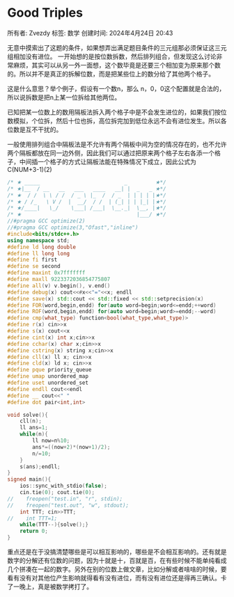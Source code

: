 # Good Triples

所有者: Zvezdy
标签: 数学
创建时间: 2024年4月24日 20:43

无意中摸索出了这题的条件，如果想弄出满足题目条件的三元组那必须保证这三元组相加没有进位。
一开始想的是按位数拆数，然后排列组合，但发现这么讨论非常麻烦，其实可以从另一外一面想，这个数毕竟是还要三个相加变为原来那个数的。所以并不是真正的拆解位数，而是把某些位上的数分给了其他两个格子。

这是什么意思？举个例子，假设有一个数n，那么 n，0，0这个配置就是合法的，所以说拆数是把n上某一位拆给其他两位。

已知把某一位数上的数用隔板法拆入两个格子中是不会发生进位的，如果我们按位数模拟，个位拆，然后十位也拆，高位拆完加到低位永远不会有进位发生。所以各位数是互不干扰的。

一般使用排列组合中隔板法是不允许有两个隔板中间为空的情况存在的，也不允许两个隔板都放在同一边外侧，因此我们可以通过把原来两个格子左右各添一个格子，中间插一个格子的方式让隔板法能在特殊情况下成立，因此公式为C(NUM+3-1)(2)

```cpp
/* ★ _____                           _         ★*/
/* ★|__  / __   __   ___   ____   __| |  _   _ ★*/
/* ★  / /  \ \ / /  / _ \ |_  /  / _  | | | | |★*/
/* ★ / /_   \ V /  |  __/  / /  | (_| | | |_| |★*/
/* ★/____|   \_/    \___| /___|  \__._|  \__, |★*/
/* ★                                     |___/ ★*/
//#pragma GCC optimize(2)
//#pragma GCC optimize(3,"Ofast","inline")
#include<bits/stdc++.h>
using namespace std;
#define ld long double
#define ll long long
#define fi first
#define se second
#define maxint 0x7fffffff
#define maxll 9223372036854775807
#define all(v) v.begin(), v.end()
#define debug(x) cout<<#x<<"="<<x; endll
#define save(x) std::cout << std::fixed << std::setprecision(x)
#define FOR(word,begin,endd) for(auto word=begin;word<=endd;++word)
#define ROF(word,begin,endd) for(auto word=begin;word>=endd;--word)
#define cmp(what_type) function<bool(what_type,what_type)>
#define r(x) cin>>x
#define s(x) cout<<x
#define cint(x) int x;cin>>x
#define cchar(x) char x;cin>>x
#define cstring(x) string x;cin>>x
#define cll(x) ll x; cin>>x
#define cld(x) ld x; cin>>x
#define pque priority_queue
#define umap unordered_map
#define uset unordered_set
#define endll cout<<endl
#define __ cout<<" "
#define dot pair<int,int>

void solve(){
    cll(n);
    ll ans=1;
    while(n){
        ll now=n%10;
        ans*=((now+2)*(now+1)/2);
        n/=10;
    }
    s(ans);endll;
}
signed main(){
    ios::sync_with_stdio(false);
    cin.tie(0); cout.tie(0);
//    freopen("test.in", "r", stdin);
//    freopen("test.out", "w", stdout);
    int TTT; cin>>TTT;
//    int TTT=1;
    while(TTT--){solve();}
    return 0;
}
```

重点还是在于没搞清楚哪些是可以相互影响的，哪些是不会相互影响的。还有就是数字的分解还有位数的问题，因为十就是十，百就是百，在有些时候不能单纯看成几个拼凑在一起的数字。另外在别的位数上做文章，比如分解或者啥啥的时候，要看有没有对其他位产生影响就得看有没有进位，而有没有进位还是得再三确认。卡了一晚上，真是被数学拷打了。
